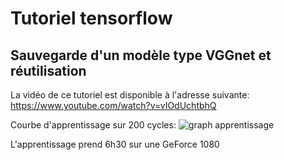 # Tutoriel tensorflow
## Sauvegarde d'un modèle type VGGnet et réutilisation

La vidéo de ce tutoriel est disponible à l'adresse suivante: https://www.youtube.com/watch?v=vIOdUchtbhQ

Courbe d'apprentissage sur 200 cycles:
![graph apprentissage](https://github.com/L42Project/Tutoriels/blob/master/Tensorflow/tutoriel6/Figure_1.png)

L'apprentissage prend 6h30 sur une GeForce 1080

